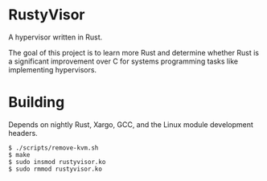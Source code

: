 # RustyVisor

A hypervisor written in Rust.

The goal of this project is to learn more Rust and determine whether Rust is
a significant improvement over C for systems programming tasks like
implementing hypervisors.

# Building

Depends on nightly Rust, Xargo, GCC, and the Linux module development headers.

```
$ ./scripts/remove-kvm.sh
$ make
$ sudo insmod rustyvisor.ko
$ sudo rmmod rustyvisor.ko
```
